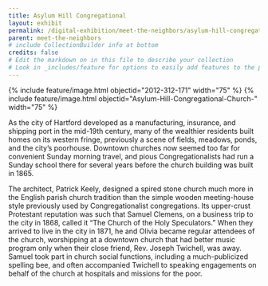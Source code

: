 ```yaml
---
title: Asylum Hill Congregational
layout: exhibit
permalink: /digital-exhibition/meet-the-neighbors/asylum-hill-congregational.html
parent: meet-the-neighbors
# include CollectionBuilder info at bottom
credits: false
# Edit the markdown on in this file to describe your collection
# Look in _includes/feature for options to easily add features to the page
---
```


{% include feature/image.html objectid="2012-312-171" width="75" %}
{% include feature/image.html objectid="Asylum-Hill-Congregational-Church-" width="75" %}

As the city of Hartford developed as a manufacturing, insurance, and shipping port in the mid-19th century, many of the wealthier residents built homes on its western fringe, previously a scene of fields, meadows, ponds, and the city’s poorhouse. Downtown churches now seemed too far for convenient Sunday morning travel, and pious Congregationalists had run a Sunday school there for several years before the church building was built in 1865.

The architect, Patrick Keely, designed a spired stone church much more in the English parish church tradition than the simple wooden meeting-house style previously used by Congregationalist congregations. Its upper-crust Protestant reputation was such that Samuel Clemens, on a business trip to the city in 1868, called it “The Church of the Holy Speculators.” When they arrived to live in the city in 1871, he and Olivia became regular attendees of the church, worshipping at a downtown church that had better music program only when their close friend, Rev. Joseph Twichell, was away. Samuel took part in church social functions, including a much-publicized spelling bee, and often accompanied Twichell to speaking engagements on behalf of the church at hospitals and missions for the poor.
